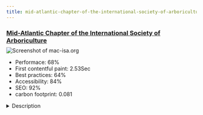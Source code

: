 ```yaml
---
title: mid-atlantic-chapter-of-the-international-society-of-arboriculture
---
```


<div style="height: 3rem">
  <a href="https://www.mac-isa.org"><h3>Mid-Atlantic Chapter of the International Society of Arboriculture</h3></a>
</div>
<img loading="lazy" src="/images/thumbs/mac-isa.org.jpg" alt="Screenshot of mac-isa.org" />
<ul>
  <li>Performace: 68%</li>
  <li>
    First contentful paint:
    2.53Sec
  </li>
  <li>Best practices: 64%</li>
  <li>Accessibility: 84%</li>
  <li>SEO: 92%</li>
  <li>carbon footprint: 0.081</li>
</ul>
<details>
  <summary>Description</summary>
  <p>The Mid-Atlantic Chapter of the International Society of Arboriculture (MAC-ISA) is a trade association for arborists, urban foresters, and others involved in the caring of trees. Their mission is "to promote a culture of safety while fostering education and research that supports the care and benefits of trees."MAC-ISA had an existing website but it had become a burden to update. We designed and developed a new modern website that will help MAC-ISA serve the community better. The website was built with a responsive design so it can scale to any device, but still retain it's visual appeal and effective content.

Their new website now offers full online event booking and registration for all their events. It handles event payment and easy management tools to keep track of attendees for each event.</p>
</details>

